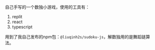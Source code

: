 自己手写的一个数独小游戏，使用的工具有：

1. replit
2. react
3. typescript

用到了我自己发布的npm包：`@liuqinh2s/sudoku-js`，解数独用的是舞蹈链算法。